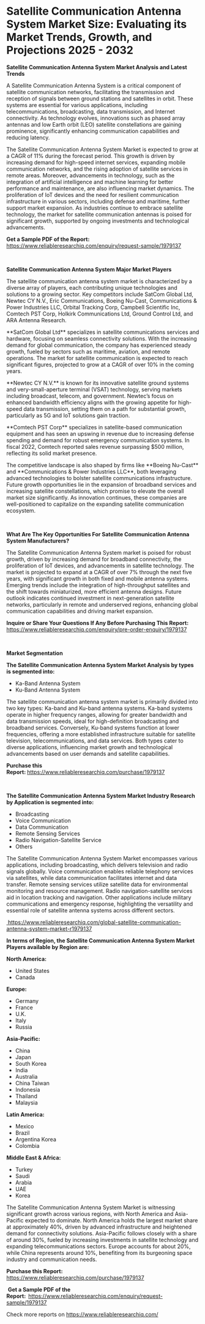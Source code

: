 <p><h1>Satellite Communication Antenna System Market Size: Evaluating its Market Trends, Growth, and Projections 2025 - 2032</h1></p><p><strong>Satellite Communication Antenna System Market Analysis and Latest Trends</strong></p>
<p><p>A Satellite Communication Antenna System is a critical component of satellite communication networks, facilitating the transmission and reception of signals between ground stations and satellites in orbit. These systems are essential for various applications, including telecommunications, broadcasting, data transmission, and Internet connectivity. As technology evolves, innovations such as phased array antennas and low Earth orbit (LEO) satellite constellations are gaining prominence, significantly enhancing communication capabilities and reducing latency.</p><p>The Satellite Communication Antenna System Market is expected to grow at a CAGR of 11% during the forecast period. This growth is driven by increasing demand for high-speed internet services, expanding mobile communication networks, and the rising adoption of satellite services in remote areas. Moreover, advancements in technology, such as the integration of artificial intelligence and machine learning for better performance and maintenance, are also influencing market dynamics. The proliferation of IoT devices and the need for resilient communication infrastructure in various sectors, including defense and maritime, further support market expansion. As industries continue to embrace satellite technology, the market for satellite communication antennas is poised for significant growth, supported by ongoing investments and technological advancements.</p></p>
<p><strong>Get a Sample PDF of the Report:&nbsp;</strong> <a href="https://www.reliableresearchiq.com/enquiry/request-sample/1979137?utm_campaign=103&utm_medium=2&utm_source=Github&utm_content=ia&utm_term=15012025&utm_id=satellite-communication-antenna-system">https://www.reliableresearchiq.com/enquiry/request-sample/1979137</a></p>
<p>&nbsp;</p>
<p><strong>Satellite Communication Antenna System Major Market Players</strong></p>
<p><p>The satellite communication antenna system market is characterized by a diverse array of players, each contributing unique technologies and solutions to a growing sector. Key competitors include SatCom Global Ltd, Newtec CY N.V., Eric Communications, Boeing Nu-Cast, Communications & Power Industries LLC, Orbital Tracking Corp, Campbell Scientific Inc, Comtech PST Corp, Holkirk Communications Ltd, Ground Control Ltd, and ARA Antenna Research.</p><p>**SatCom Global Ltd** specializes in satellite communications services and hardware, focusing on seamless connectivity solutions. With the increasing demand for global communication, the company has experienced steady growth, fueled by sectors such as maritime, aviation, and remote operations. The market for satellite communication is expected to reach significant figures, projected to grow at a CAGR of over 10% in the coming years.</p><p>**Newtec CY N.V.** is known for its innovative satellite ground systems and very-small-aperture terminal (VSAT) technology, serving markets including broadcast, telecom, and government. Newtec’s focus on enhanced bandwidth efficiency aligns with the growing appetite for high-speed data transmission, setting them on a path for substantial growth, particularly as 5G and IoT solutions gain traction.</p><p>**Comtech PST Corp** specializes in satellite-based communication equipment and has seen an upswing in revenue due to increasing defense spending and demand for robust emergency communication systems. In fiscal 2022, Comtech reported sales revenue surpassing $500 million, reflecting its solid market presence.</p><p>The competitive landscape is also shaped by firms like **Boeing Nu-Cast** and **Communications & Power Industries LLC**, both leveraging advanced technologies to bolster satellite communications infrastructure. Future growth opportunities lie in the expansion of broadband services and increasing satellite constellations, which promise to elevate the overall market size significantly. As innovation continues, these companies are well-positioned to capitalize on the expanding satellite communication ecosystem.</p></p>
<p>&nbsp;</p>
<p><strong>What Are The Key Opportunities For Satellite Communication Antenna System Manufacturers?</strong></p>
<p><p>The Satellite Communication Antenna System market is poised for robust growth, driven by increasing demand for broadband connectivity, the proliferation of IoT devices, and advancements in satellite technology. The market is projected to expand at a CAGR of over 7% through the next five years, with significant growth in both fixed and mobile antenna systems. Emerging trends include the integration of high-throughput satellites and the shift towards miniaturized, more efficient antenna designs. Future outlook indicates continued investment in next-generation satellite networks, particularly in remote and underserved regions, enhancing global communication capabilities and driving market expansion.</p></p>
<p><strong>Inquire or Share Your Questions If Any Before Purchasing This Report:</strong> <a href="https://www.reliableresearchiq.com/enquiry/pre-order-enquiry/1979137?utm_campaign=103&utm_medium=2&utm_source=Github&utm_content=ia&utm_term=15012025&utm_id=satellite-communication-antenna-system">https://www.reliableresearchiq.com/enquiry/pre-order-enquiry/1979137</a></p>
<p>&nbsp;</p>
<p><strong>Market Segmentation</strong></p>
<p><strong>The Satellite Communication Antenna System Market Analysis by types is segmented into:</strong></p>
<p><ul><li>Ka-Band Antenna System</li><li>Ku-Band Antenna System</li></ul></p>
<p><p>The satellite communication antenna system market is primarily divided into two key types: Ka-band and Ku-band antenna systems. Ka-band systems operate in higher frequency ranges, allowing for greater bandwidth and data transmission speeds, ideal for high-definition broadcasting and broadband services. Conversely, Ku-band systems function at lower frequencies, offering a more established infrastructure suitable for satellite television, telecommunications, and data services. Both types cater to diverse applications, influencing market growth and technological advancements based on user demands and satellite capabilities.</p></p>
<p><strong>Purchase this Report:&nbsp;</strong><a href="https://www.reliableresearchiq.com/purchase/1979137?utm_campaign=103&utm_medium=2&utm_source=Github&utm_content=ia&utm_term=15012025&utm_id=satellite-communication-antenna-system">https://www.reliableresearchiq.com/purchase/1979137</a></p>
<p>&nbsp;</p>
<p><strong>The Satellite Communication Antenna System Market Industry Research by Application is segmented into:</strong></p>
<p><ul><li>Broadcasting</li><li>Voice Communication</li><li>Data Communication</li><li>Remote Sensing Services</li><li>Radio Navigation-Satellite Service</li><li>Others</li></ul></p>
<p><p>The Satellite Communication Antenna System Market encompasses various applications, including broadcasting, which delivers television and radio signals globally. Voice communication enables reliable telephony services via satellites, while data communication facilitates internet and data transfer. Remote sensing services utilize satellite data for environmental monitoring and resource management. Radio navigation-satellite services aid in location tracking and navigation. Other applications include military communications and emergency response, highlighting the versatility and essential role of satellite antenna systems across different sectors.</p></p>
<p><a href="https://www.reliableresearchiq.com/global-satellite-communication-antenna-system-market-r1979137?utm_campaign=103&utm_medium=2&utm_source=Github&utm_content=ia&utm_term=15012025&utm_id=satellite-communication-antenna-system">&nbsp;https://www.reliableresearchiq.com/global-satellite-communication-antenna-system-market-r1979137</a></p>
<p><strong>In terms of Region, the Satellite Communication Antenna System Market Players available by Region are:</strong></p>
<p>
    <p> <strong> North America: </strong>
        <ul>
            <li>United States</li>
            <li>Canada</li>
        </ul>
        </p> 
    <p> <strong> Europe: </strong>
        <ul>
            <li>Germany</li>
            <li>France</li>
            <li>U.K.</li>
            <li>Italy</li>
            <li>Russia</li>
        </ul>
        </p> 
    <p> <strong> Asia-Pacific: </strong>
        <ul>
            <li>China</li>
            <li>Japan</li>
            <li>South Korea</li>
            <li>India</li>
            <li>Australia</li>
            <li>China Taiwan</li>
            <li>Indonesia</li>
            <li>Thailand</li>
            <li>Malaysia</li>
        </ul>
        </p> 
    <p> <strong> Latin America: </strong>
        <ul>
            <li>Mexico</li>
            <li>Brazil</li>
            <li>Argentina Korea</li>
            <li>Colombia</li>
        </ul>
        </p> 
    <p> <strong> Middle East & Africa: </strong>
        <ul>
            <li>Turkey</li>
            <li>Saudi</li>
            <li>Arabia</li>
            <li>UAE</li>
            <li>Korea</li>
        </ul>
    </p>
    </p>
<p><p>The Satellite Communication Antenna System Market is witnessing significant growth across various regions, with North America and Asia-Pacific expected to dominate. North America holds the largest market share at approximately 40%, driven by advanced infrastructure and heightened demand for connectivity solutions. Asia-Pacific follows closely with a share of around 30%, fueled by increasing investments in satellite technology and expanding telecommunications sectors. Europe accounts for about 20%, while China represents around 10%, benefiting from its burgeoning space industry and communication needs.</p></p>
<p><strong>Purchase this Report: </strong><a href="https://www.reliableresearchiq.com/purchase/1979137?utm_campaign=103&utm_medium=2&utm_source=Github&utm_content=ia&utm_term=15012025&utm_id=satellite-communication-antenna-system">https://www.reliableresearchiq.com/purchase/1979137</a></p>
<p>&nbsp;<strong>Get a Sample PDF of the Report:&nbsp;&nbsp;</strong><a href="https://www.reliableresearchiq.com/enquiry/request-sample/1979137?utm_campaign=103&utm_medium=2&utm_source=Github&utm_content=ia&utm_term=15012025&utm_id=satellite-communication-antenna-system">https://www.reliableresearchiq.com/enquiry/request-sample/1979137</a></p>
<p><strong></strong></p>
<p>Check more reports on <a href="https://www.reliableresearchiq.com/?utm_campaign=103&utm_medium=2&utm_source=Github&utm_content=ia&utm_term=15012025&utm_id=satellite-communication-antenna-system">https://www.reliableresearchiq.com/</a></p>
